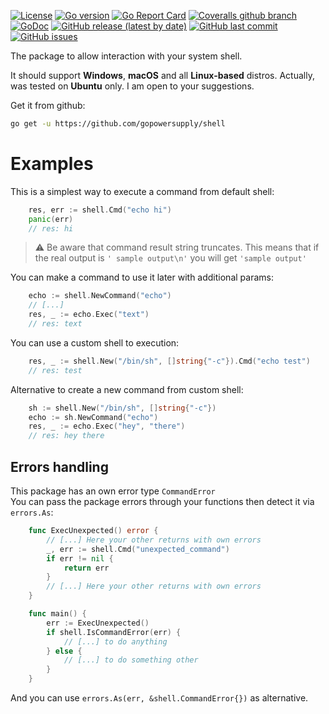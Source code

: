 [![License](https://img.shields.io/github/license/gopowersupply/shell)](https://github.com/gopowersupply/shell/blob/master/LICENSE)
[![Go version](https://img.shields.io/github/go-mod/go-version/gopowersupply/shell)](https://blog.golang.org/go1.13)
[![Go Report Card](https://goreportcard.com/badge/gopowersupply/shell)](http://goreportcard.com/report/gopowersupply/shell)
[![Coveralls github branch](https://img.shields.io/coveralls/github/gopowersupply/shell)](https://coveralls.io/github/gopowersupply/shell)
[![GoDoc](https://godoc.org/github.com/gopowersupply/shell?status.svg)](https://godoc.org/github.com/gopowersupply/shell)
[![GitHub release (latest by date)](https://img.shields.io/github/v/release/gopowersupply/shell)](https://github.com/gopowersupply/shell/releases)
[![GitHub last commit](https://img.shields.io/github/last-commit/gopowersupply/shell)](https://github.com/gopowersupply/shell/commits/master)
[![GitHub issues](https://img.shields.io/github/issues/gopowersupply/shell)](https://github.com/gopowersupply/shell/issues)

The package to allow interaction with your system shell.

It should support **Windows**, **macOS** and all **Linux-based** distros.
Actually, was tested on **Ubuntu** only. I am open to your suggestions.

Get it from github:
```bash
go get -u https://github.com/gopowersupply/shell
```

# Examples

This is a simplest way to execute a command from default shell:
```go
    res, err := shell.Cmd("echo hi")
    panic(err)
    // res: hi    
```
> :warning: Be aware that command result string truncates.
> This means that if the real output is `' sample output\n'` you will get `'sample output'`

You can make a command to use it later with additional params:
```go
    echo := shell.NewCommand("echo")
    // [...]
    res, _ := echo.Exec("text")
    // res: text
```

You can use a custom shell to execution:
```go
    res, _ := shell.New("/bin/sh", []string{"-c"}).Cmd("echo test")
    // res: test
```

Alternative to create a new command from custom shell:
```go
    sh := shell.New("/bin/sh", []string{"-c"})
    echo := sh.NewCommand("echo")
    res, _ := echo.Exec("hey", "there")
    // res: hey there
```

## Errors handling

This package has an own error type `CommandError`  
You can pass the package errors through your functions then detect it via `errors.As`:
```go
    func ExecUnexpected() error {
    	// [...] Here your other returns with own errors
        _, err := shell.Cmd("unexpected_command")
        if err != nil {
        	return err
        }
        // [...] Here your other returns with own errors
    }

    func main() {
    	err := ExecUnexpected()    	
    	if shell.IsCommandError(err) {
    		// [...] to do anything
    	} else {
    		// [...] to do something other    		
    	}
    }
```
And you can use `errors.As(err, &shell.CommandError{})` as alternative.
